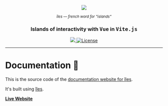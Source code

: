 <p align="center">
  <a href="https://nuraui.com">
    <img src="https://github.com/nuraui/nurajs/blob/main/docs/images/banner.png"/>
  </a>
</p>

<p align="center">
  <small><em>îles — french word for "islands"</em></small>
</p>

<h3 align='center'>Islands of interactivity with <samp>Vue</samp> in <samp>Vite.js</samp></h3>

<p align="center">
  <a href='https://www.npmjs.com/package/iles'>
    <img src='https://img.shields.io/npm/v/iles?color=222&style=flat-square'>
  </a>
  <a href="https://github.com/nuraui/nurajs/blob/main/LICENSE">
    <img alt="License" src="https://img.shields.io/badge/license-MIT-428F7E.svg"/>
  </a>
</p>

<hr/>

[docs]: https://nuraui.com
[îles]: https://nuraui.com

# Documentation 📖

This is the source code of the [documentation website for îles][docs].

It's built using [îles].

[__Live Website__][docs]
